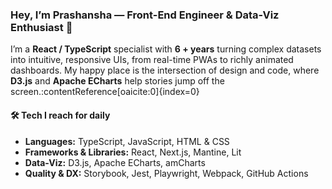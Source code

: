 ### Hey, I’m Prashansha — Front-End Engineer & Data-Viz Enthusiast 🚀

I’m a **React / TypeScript** specialist with **6 + years** turning complex datasets into intuitive, responsive UIs, from real-time PWAs to richly animated dashboards. My happy place is the intersection of design and code, where **D3.js** and **Apache ECharts** help stories jump off the screen.:contentReference[oaicite:0]{index=0}

#### 🛠  Tech I reach for daily  
- **Languages:** TypeScript, JavaScript, HTML & CSS  
- **Frameworks & Libraries:** React, Next.js, Mantine, Lit  
- **Data-Viz:** D3.js, Apache ECharts, amCharts  
- **Quality & DX:** Storybook, Jest, Playwright, Webpack, GitHub Actions 
